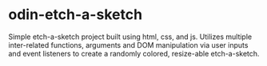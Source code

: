 # odin-etch-a-sketch
Simple etch-a-sketch project built using html, css, and js. 
Utilizes multiple inter-related functions, arguments and DOM manipulation via user inputs and event listeners to create a randomly colored, resize-able etch-a-sketch.
